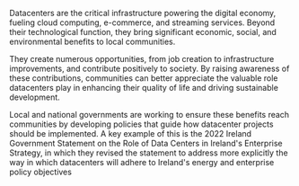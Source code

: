 Datacenters are the critical infrastructure powering the digital economy, fueling cloud computing, e-commerce, and streaming services. Beyond their technological function, they bring significant economic, social, and environmental benefits to local communities. 

They create numerous opportunities, from job creation to infrastructure improvements, and contribute positively to society. By raising awareness of these contributions, communities can better appreciate the valuable role datacenters play in enhancing their quality of life and driving sustainable development. 

Local and national governments are working to ensure these benefits reach communities by developing policies that guide how datacenter projects should be implemented. A key example of this is the 2022 Ireland Government Statement on the Role of Data Centers in Ireland's Enterprise Strategy, in which they revised the statement to address more explicitly the way in which datacenters will adhere to Ireland's energy and enterprise policy objectives
